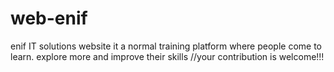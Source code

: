 # web-enif
 enif IT solutions website
it a normal training platform where people come to learn.
explore more and improve their skills
//your contribution is welcome!!!
